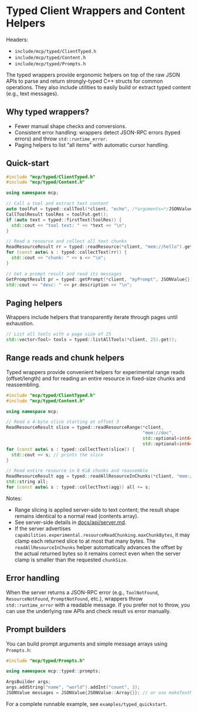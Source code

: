 <!--
==========================================================================================================
SPDX-License-Identifier: MIT
Copyright (c) 2025 Vinny Parla
File: docs/api/typed.md
Purpose: Typed client wrappers and content helpers quick-start
==========================================================================================================
-->
# Typed Client Wrappers and Content Helpers

Headers:
- `include/mcp/typed/ClientTyped.h`
- `include/mcp/typed/Content.h`
- `include/mcp/typed/Prompts.h`

The typed wrappers provide ergonomic helpers on top of the raw JSON APIs to parse and return strongly-typed C++ structs for common operations. They also include utilities to easily build or extract typed content (e.g., text messages).

## Why typed wrappers?
- Fewer manual shape checks and conversions.
- Consistent error handling: wrappers detect JSON-RPC errors (typed errors) and throw `std::runtime_error`.
- Paging helpers to list “all items” with automatic cursor handling.

## Quick-start

```cpp
#include "mcp/typed/ClientTyped.h"
#include "mcp/typed/Content.h"

using namespace mcp;

// Call a tool and extract text content
auto toolFut = typed::callTool(*client, "echo", /*arguments=*/JSONValue{JSONValue::Object{}});
CallToolResult toolRes = toolFut.get();
if (auto text = typed::firstText(toolRes)) {
  std::cout << "tool text: " << *text << "\n";
}

// Read a resource and collect all text chunks
ReadResourceResult rr = typed::readResource(*client, "mem://hello").get();
for (const auto& s : typed::collectText(rr)) {
  std::cout << "chunk: " << s << "\n";
}

// Get a prompt result and read its messages
GetPromptResult pr = typed::getPrompt(*client, "myPrompt", JSONValue{}).get();
std::cout << "desc: " << pr.description << "\n";
```

## Paging helpers

Wrappers include helpers that transparently iterate through pages until exhaustion.

```cpp
// List all tools with a page size of 25
std::vector<Tool> tools = typed::listAllTools(*client, 25).get();
```

## Range reads and chunk helpers

Typed wrappers provide convenient helpers for experimental range reads (offset/length) and for reading an entire resource in fixed-size chunks and reassembling.

```cpp
#include "mcp/typed/ClientTyped.h"
#include "mcp/typed/Content.h"

using namespace mcp;

// Read a 4-byte slice starting at offset 3
ReadResourceResult slice = typed::readResourceRange(*client,
                                                    "mem://doc",
                                                    std::optional<int64_t>(3),
                                                    std::optional<int64_t>(4)).get();
for (const auto& s : typed::collectText(slice)) {
  std::cout << s; // prints the slice
}

// Read entire resource in 8 KiB chunks and reassemble
ReadResourceResult agg = typed::readAllResourceInChunks(*client, "mem://doc", /*chunkSize*/ 8192).get();
std::string all;
for (const auto& s : typed::collectText(agg)) all += s;
```

Notes:

- Range slicing is applied server-side to text content; the result shape remains identical to a normal read (contents array).
- See server-side details in [docs/api/server.md](./server.md#resource-read-chunking-experimental).
- If the server advertises `capabilities.experimental.resourceReadChunking.maxChunkBytes`, it may clamp each returned slice to at most that many bytes. The `readAllResourceInChunks` helper automatically advances the offset by the actual returned bytes so it remains correct even when the server clamp is smaller than the requested `chunkSize`.

## Error handling

When the server returns a JSON-RPC error (e.g., `ToolNotFound`, `ResourceNotFound`, `PromptNotFound`, etc.), wrappers throw `std::runtime_error` with a readable message. If you prefer not to throw, you can use the underlying raw APIs and check result vs error manually.

## Prompt builders

You can build prompt arguments and simple message arrays using `Prompts.h`:

```cpp
#include "mcp/typed/Prompts.h"

using namespace mcp::typed::prompts;

ArgsBuilder args;
args.addString("name", "world").addInt("count", 3);
JSONValue messages = JSONValue{JSONValue::Array{}}; // or use makeTextMessages({"hello"})
```

For a complete runnable example, see `examples/typed_quickstart`.
